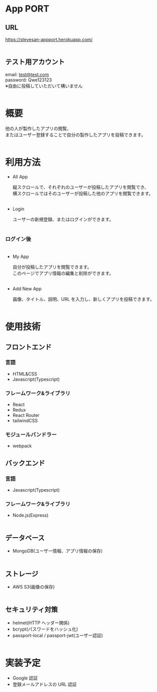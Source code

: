 # **App PORT**

## URL

https://stevesan-appport.herokuapp.com/<br><br>

## テスト用アカウント

email: test@test.com<br>
password: Qwe123123<br>
※自由に投稿していただいて構いません<br><br>

# 概要

他の人が製作したアプリの閲覧、<br>
またはユーザー登録することで自分の製作したアプリを投稿できます。<br><br>

# 利用方法

- All App

  縦スクロールで、それぞれのユーザーが投稿したアプリを閲覧でき、<br>
  横スクロールではそのユーザーが投稿した他のアプリを閲覧できます。<br><br>

- Login

  ユーザーの新規登録、またはログインができます。<br><br>

### **ログイン後**<br><br>

- My App

  自分が投稿したアプリを閲覧できます。<br>
  このページでアプリ情報の編集と削除ができます。<br><br>

- Add New App

  画像、タイトル、説明、URL を入力し、新しくアプリを投稿できます。<br><br>

# 使用技術

## **フロントエンド**

### 言語

- HTML&CSS
- Javascript(Typescript)

### フレームワーク&ライブラリ

- React
- Redux
- React Router
- tailwindCSS

### モジュールバンドラー

- webpack

## **バックエンド**

### 言語

- Javascript(Typescript)

### フレームワーク&ライブラリ

- Node.js(Express)<br><br>

## **データベース**

- MongoDB(ユーザー情報、アプリ情報の保存)<br><br>

## **ストレージ**

- AWS S3(画像の保存)<br><br>

## **セキュリティ対策**

- helmet(HTTP ヘッダー関係)
- bcrypt(パスワードをハッシュ化)
- passport-local / passport-jwt(ユーザー認証)<br><br>

# 実装予定

- Google 認証
- 登録メールアドレスの URL 認証

